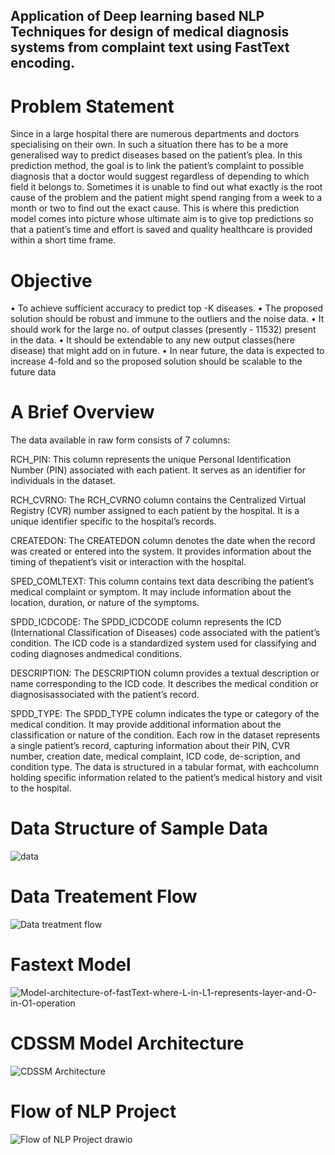 ## Application of Deep learning based NLP Techniques for design of medical diagnosis systems from complaint text using FastText encoding.

# Problem Statement
Since in a large hospital there are numerous departments and doctors specialising on their own. In such a situation there has to be a more generalised way to predict diseases based on the patient’s plea. In this prediction method, the goal is to link the patient’s complaint to possible diagnosis that a doctor would suggest regardless of depending to which field it belongs to. Sometimes it is unable to find out what exactly is the root cause of the problem and the patient might spend ranging from a week to a month or two to find out the exact cause. This is where this prediction model comes into picture whose ultimate aim is to give top predictions so that a patient’s time and effort is saved and quality healthcare is provided within a short time frame.

# Objective
• To achieve sufficient accuracy to predict top -K diseases.
• The proposed solution should be robust and immune to the outliers and the noise data.
• It should work for the large no. of output classes (presently - 11532) present in the data.
• It should be extendable to any new output classes(here disease) that might add on in future.
• In near future, the data is expected to increase 4-fold and so the proposed solution should be scalable to the future data

# A Brief Overview
The data available in raw form consists of 7 columns: 

RCH_PIN: This column represents the unique Personal Identification Number (PIN) associated with each patient. It serves as an identifier for individuals in the dataset.

RCH_CVRNO: The RCH_CVRNO column contains the Centralized Virtual Registry (CVR) number assigned to each patient by the hospital. It is a unique identifier specific to the hospital’s records.

CREATEDON: The CREATEDON column denotes the date when the record was created or entered into the system. It provides information about the timing of thepatient’s visit or interaction with the hospital.

SPED_COMLTEXT: This column contains text data describing the patient’s medical complaint or symptom. It may include information about the location, duration, or nature of the symptoms.

SPDD_ICDCODE: The SPDD_ICDCODE column represents the ICD (International Classification of Diseases) code associated with the patient’s condition. The ICD code is a standardized system used for classifying and coding diagnoses andmedical conditions.

DESCRIPTION: The DESCRIPTION column provides a textual description or name corresponding to the ICD code. It describes the medical condition or diagnosisassociated with the patient’s record.

SPDD_TYPE: The SPDD_TYPE column indicates the type or category of the medical condition. It may provide additional information about the classification or nature of the condition. Each row in the dataset represents a single patient’s record, capturing information about their PIN, CVR number, creation date, medical complaint, ICD code, de-scription, and condition type. The data is structured in a tabular format, with eachcolumn holding specific information related to the patient’s medical history and visit
to the hospital.


# Data Structure of Sample Data
![data](https://github.com/alamfatima1999/medical-diagnosis/assets/71816449/a8c4b989-ea96-4f35-ad0a-b90d6bd87d43)

# Data Treatement Flow
![Data treatment flow](https://github.com/alamfatima1999/medical-diagnosis/assets/71816449/127f044e-d4c7-4f2b-a5df-6f411feb1fb6)


# Fastext Model
![Model-architecture-of-fastText-where-L-in-L1-represents-layer-and-O-in-O1-operation](https://github.com/alamfatima1999/medical-diagnosis/assets/71816449/74febd24-1923-4304-ae83-c3a09b6629c2)


# CDSSM Model Architecture
![CDSSM Architecture](https://github.com/alamfatima1999/medical-diagnosis/assets/71816449/01ce2472-fce8-47b3-a2c9-91d0a7a63435)


# Flow of NLP Project
![Flow of NLP Project drawio](https://github.com/alamfatima1999/medical-diagnosis/assets/71816449/22de6f91-4cae-4fe9-960e-02d71f86a4f0)







